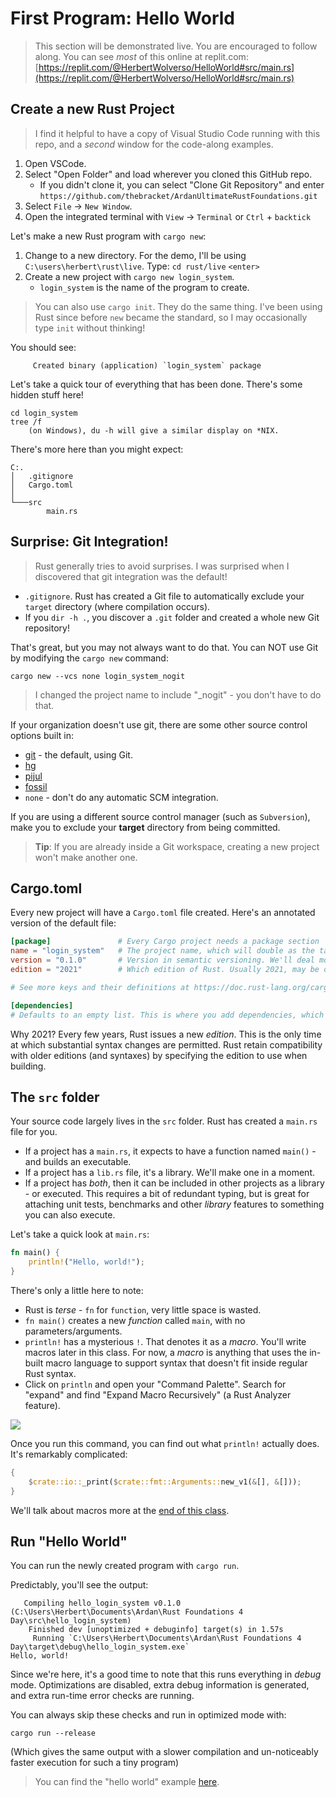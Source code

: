 # First Program: Hello World

> This section will be demonstrated live. You are encouraged to follow along. You can see *most* of this online at replit.com: [https://replit.com/@HerbertWolverso/HelloWorld#src/main.rs](https://replit.com/@HerbertWolverso/HelloWorld#src/main.rs)

## Create a new Rust Project

> I find it helpful to have a copy of Visual Studio Code running with this repo, and a *second* window for the code-along examples.

1. Open VSCode.
2. Select "Open Folder" and load wherever you cloned this GitHub repo.
    * If you didn't clone it, you can select "Clone Git Repository" and enter `https://github.com/thebracket/ArdanUltimateRustFoundations.git`
3. Select `File` -> `New Window`.
4. Open the integrated terminal with `View` -> `Terminal` or `Ctrl` + `backtick`

Let's make a new Rust program with `cargo new`:

1. Change to a new directory. For the demo, I'll be using `C:\users\herbert\rust\live`. Type: `cd rust/live` `<enter>`
2. Create a new project with `cargo new login_system`.
    * `login_system` is the name of the program to create.

> You can also use `cargo init`. They do the same thing. I've been using Rust since before `new` became the standard, so I may occasionally type `init` without thinking!

You should see:

```
     Created binary (application) `login_system` package
```

Let's take a quick tour of everything that has been done. There's some hidden stuff here!

```
cd login_system
tree /f 
    (on Windows), du -h will give a similar display on *NIX.
```

There's more here than you might expect:

```
C:.
│   .gitignore
│   Cargo.toml
│
└───src
        main.rs
```

## Surprise: Git Integration!

> Rust generally tries to avoid surprises. I was surprised when I discovered that git integration was the default!

* `.gitignore`. Rust has created a Git file to automatically exclude your `target` directory (where compilation occurs).
* If you `dir -h .`, you discover a `.git` folder and created a whole new Git repository!

That's great, but you may not always want to do that. You can NOT use Git by modifying the `cargo new` command:

```
cargo new --vcs none login_system_nogit
```

> I changed the project name to include "_nogit" - you don't have to do that.

If your organization doesn't use git, there are some other source control options built in:

* [git](https://git-scm.com/) - the default, using Git.
* [hg](https://www.mercurial-scm.org/)
* [pijul](https://pijul.org/)
* [fossil](https://www2.fossil-scm.org/home/doc/trunk/www/index.wiki)
* `none` - don't do any automatic SCM integration.

If you are using a different source control manager (such as `Subversion`), make you to exclude your **target** directory from being committed.

> **Tip**: If you are already inside a Git workspace, creating a new project won't make another one.

## Cargo.toml

Every new project will have a `Cargo.toml` file created. Here's an annotated version of the default file:

```toml
[package]               # Every Cargo project needs a package section
name = "login_system"   # The project name, which will double as the target filename (e.g. login_system.exe)
version = "0.1.0"       # Version in semantic versioning. We'll deal more with versions later.
edition = "2021"        # Which edition of Rust. Usually 2021, may be older for some packages.

# See more keys and their definitions at https://doc.rust-lang.org/cargo/reference/manifest.html

[dependencies]
# Defaults to an empty list. This is where you add dependencies, which we'll do later.

```

Why 2021? Every few years, Rust issues a new *edition*. This is the only time at which substantial syntax changes are permitted. Rust retain compatibility with older editions (and syntaxes) by specifying the edition to use when building.

## The `src` folder

Your source code largely lives in the `src` folder. Rust has created a `main.rs` file for you.

* If a project has a `main.rs`, it expects to have a function named `main()` - and builds an executable.
* If a project has a `lib.rs` file, it's a library. We'll make one in a moment.
* If a project has *both*, then it can be included in other projects as a library - or executed. This requires a bit of redundant typing, but is great for attaching unit tests, benchmarks and other *library* features to something you can also execute.

Let's take a quick look at `main.rs`:

```rust
fn main() {
    println!("Hello, world!");
}
```

There's only a little here to note:

* Rust is *terse* - `fn` for `function`, very little space is wasted.
* `fn main()` creates a new *function* called `main`, with no parameters/arguments.
* `println!` has a mysterious `!`. That denotes it as a *macro*. You'll write macros later in this class. For now, a *macro* is anything that uses the in-built macro language to support syntax that doesn't fit inside regular Rust syntax.
* Click on `println` and open your "Command Palette". Search for "expand" and find "Expand Macro Recursively" (a Rust Analyzer feature).

![](/images/ExpandMacro.png)

Once you run this command, you can find out what `println!` actually does. It's remarkably complicated:

```rust
{
    $crate::io::_print($crate::fmt::Arguments::new_v1(&[], &[]));
}
```

We'll talk about macros more at the [end of this class](/day4/hour1/macros.md).

## Run "Hello World"

You can run the newly created program with `cargo run`.

Predictably, you'll see the output:

```
   Compiling hello_login_system v0.1.0 (C:\Users\Herbert\Documents\Ardan\Rust Foundations 4 Day\src\hello_login_system)
    Finished dev [unoptimized + debuginfo] target(s) in 1.57s
     Running `C:\Users\Herbert\Documents\Ardan\Rust Foundations 4 Day\target\debug\hello_login_system.exe`   
Hello, world!
```

Since we're here, it's a good time to note that this runs everything in *debug* mode. Optimizations are disabled, extra debug information is generated, and extra run-time error checks are running.

You can always skip these checks and run in optimized mode with:

```
cargo run --release
```

(Which gives the same output with a slower compilation and un-noticeably faster execution for such a tiny program)

> You can find the "hello world" example [here](/src/hello_login_system/).